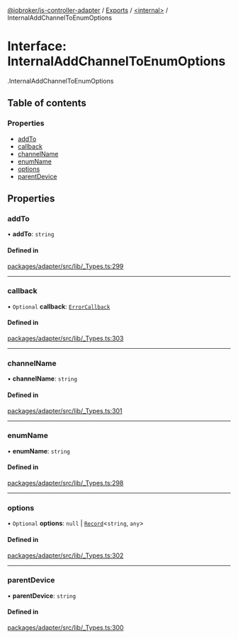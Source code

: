 [@iobroker/js-controller-adapter](../README.md) / [Exports](../modules.md) / [<internal\>](../modules/internal_.md) / InternalAddChannelToEnumOptions

# Interface: InternalAddChannelToEnumOptions

[<internal>](../modules/internal_.md).InternalAddChannelToEnumOptions

## Table of contents

### Properties

- [addTo](internal_.InternalAddChannelToEnumOptions.md#addto)
- [callback](internal_.InternalAddChannelToEnumOptions.md#callback)
- [channelName](internal_.InternalAddChannelToEnumOptions.md#channelname)
- [enumName](internal_.InternalAddChannelToEnumOptions.md#enumname)
- [options](internal_.InternalAddChannelToEnumOptions.md#options)
- [parentDevice](internal_.InternalAddChannelToEnumOptions.md#parentdevice)

## Properties

### addTo

• **addTo**: `string`

#### Defined in

[packages/adapter/src/lib/_Types.ts:299](https://github.com/ioBroker/ioBroker.js-controller/blob/f39ffe6c/packages/adapter/src/lib/_Types.ts#L299)

___

### callback

• `Optional` **callback**: [`ErrorCallback`](../modules/internal_.md#errorcallback)

#### Defined in

[packages/adapter/src/lib/_Types.ts:303](https://github.com/ioBroker/ioBroker.js-controller/blob/f39ffe6c/packages/adapter/src/lib/_Types.ts#L303)

___

### channelName

• **channelName**: `string`

#### Defined in

[packages/adapter/src/lib/_Types.ts:301](https://github.com/ioBroker/ioBroker.js-controller/blob/f39ffe6c/packages/adapter/src/lib/_Types.ts#L301)

___

### enumName

• **enumName**: `string`

#### Defined in

[packages/adapter/src/lib/_Types.ts:298](https://github.com/ioBroker/ioBroker.js-controller/blob/f39ffe6c/packages/adapter/src/lib/_Types.ts#L298)

___

### options

• `Optional` **options**: ``null`` \| [`Record`](../modules/internal_.md#record)<`string`, `any`\>

#### Defined in

[packages/adapter/src/lib/_Types.ts:302](https://github.com/ioBroker/ioBroker.js-controller/blob/f39ffe6c/packages/adapter/src/lib/_Types.ts#L302)

___

### parentDevice

• **parentDevice**: `string`

#### Defined in

[packages/adapter/src/lib/_Types.ts:300](https://github.com/ioBroker/ioBroker.js-controller/blob/f39ffe6c/packages/adapter/src/lib/_Types.ts#L300)
